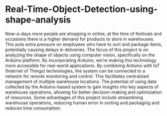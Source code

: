 # Real-Time-Object-Detection-using-shape-analysis

Now-a-days more people are shopping in online, at the time of festivals and occasions there is a higher demand for products to store in warehouses. This puts extra pressure on employees who have to sort and package items, potentially causing delays in deliveries. The focus of this project is on analyzing the shape  of objects using computer vision, specifically on the Arduino platform. By incorporating Arduino, we're making this technology more accessible for real-world applications. By combining Arduino with IoT (Internet of Things) technologies, the system can be connected to a network for remote monitoring and control. This facilitates centralized management of multiple warehouse locations. The potential of using data collected by the Arduino-based system to gain insights into key aspects of warehouse operations, allowing for better decision-making and optimization of resources. Some advantages of this project include streamlining warehouse operations, reducing human error in sorting and packaging and reduces time consumption.
